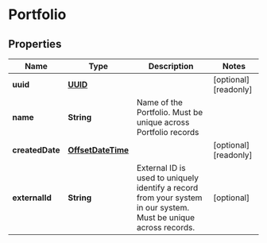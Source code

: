 

# Portfolio

## Properties

Name | Type | Description | Notes
------------ | ------------- | ------------- | -------------
**uuid** | [**UUID**](UUID.md) |  |  [optional] [readonly]
**name** | **String** | Name of the Portfolio. Must be unique across Portfolio records | 
**createdDate** | [**OffsetDateTime**](OffsetDateTime.md) |  |  [optional] [readonly]
**externalId** | **String** | External ID is used to uniquely identify a record from your system in our system. Must be unique across records. |  [optional]



